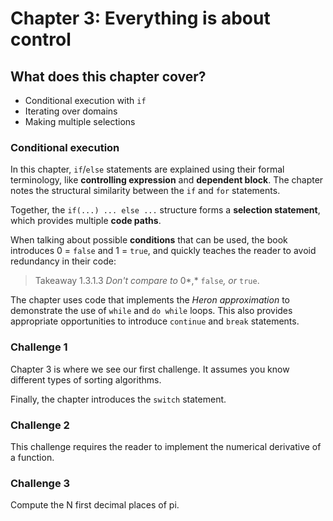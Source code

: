 # Chapter 3: Everything is about control

## What does this chapter cover?
- Conditional execution with `if`
- Iterating over domains
- Making multiple selections

### Conditional execution

In this chapter, `if`/`else` statements are explained using their formal terminology, like **controlling expression** and **dependent block**. The chapter notes the structural similarity between the `if` and `for` statements.

Together, the `if(...) ... else ...` structure forms a **selection statement**, which provides multiple **code paths**.

When talking about possible **conditions** that can be used, the book introduces 0 = `false` and 1 = `true`, and quickly teaches the reader to avoid redundancy in their code:

> Takeaway 1.3.1.3  *Don't compare to* 0*,* `false`*, or* `true`.

The chapter uses code that implements the *Heron approximation* to demonstrate the use of `while` and `do while` loops. This also provides appropriate opportunities to introduce `continue` and `break` statements.

### Challenge 1

Chapter 3 is where we see our first challenge. It assumes you know different types of sorting algorithms.

Finally, the chapter introduces the `switch` statement.

### Challenge 2

This challenge requires the reader to implement the numerical derivative of a function.

### Challenge 3

Compute the N first decimal places of pi.
